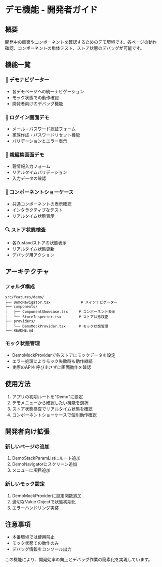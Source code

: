 # デモ機能 - 開発者ガイド

## 概要

開発中の画面やコンポーネントを確認するためのデモ環境です。各ページの動作確認、コンポーネントの単体テスト、ストア状態のデバッグが可能です。

## 機能一覧

### 🎯 デモナビゲーター
- 各デモページへの統一ナビゲーション
- モック状態での動作確認
- 開発者向けのデバッグ機能

### 🔐 ログイン画面デモ
- メール・パスワード認証フォーム
- 家族作成・パスワードリセット機能
- バリデーションとエラー表示

### 👤 親編集画面デモ
- 親情報入力フォーム
- リアルタイムバリデーション
- 入力データの確認

### 🧩 コンポーネントショーケース
- 共通コンポーネントの表示確認
- インタラクティブなテスト
- リアルタイム状態表示

### 🔍 ストア状態検査
- 各Zustandストアの状態表示
- リアルタイム状態更新
- デバッグ用アクション

## アーキテクチャ

### フォルダ構成
```
src/features/demo/
├── DemoNavigator.tsx              # メインナビゲーター
├── components/
│   ├── ComponentShowcase.tsx     # コンポーネント表示
│   └── StoreInspector.tsx        # ストア状態検査
├── providers/
│   └── DemoMockProvider.tsx      # モック状態管理
└── README.md
```

### モック状態管理
- DemoMockProviderで各ストアにモックデータを設定
- エラー処理によりモック失敗時も動作継続
- 実際のAPIを呼び出さずに画面動作を確認

## 使用方法

1. アプリの初期ルートを"Demo"に設定
2. デモメニューから確認したい機能を選択
3. ストア状態検査でリアルタイム状態を確認
4. コンポーネントショーケースで個別動作確認

## 開発者向け拡張

### 新しいページの追加
1. DemoStackParamListにルート追加
2. DemoNavigatorにスクリーン追加
3. メニューに項目追加

### 新しいモック設定
1. DemoMockProviderに設定関数追加
2. 適切なValue Objectで状態初期化
3. エラーハンドリング実装

## 注意事項

- 本番環境では使用禁止
- モック状態での動作のみ
- デバッグ情報をコンソール出力

この機能により、開発効率の向上とデバッグ作業の簡素化を実現しています。
